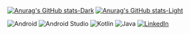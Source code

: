 <!--### Hi there 👋-->
[![Anurag's GitHub stats-Dark](https://github-readme-stats.vercel.app/api?username=DavDo&show_icons=true&rank_icon=github&show=reviews&theme=dark#gh-dark-mode-only)](https://github.com/anuraghazra/github-readme-stats#gh-dark-mode-only)
[![Anurag's GitHub stats-Light](https://github-readme-stats.vercel.app/api?username=DavDo&show_icons=true&rank_icon=github&show=reviews&theme=default#gh-light-mode-only)](https://github.com/anuraghazra/github-readme-stats#gh-light-mode-only)

![Android](https://img.shields.io/badge/Android-3DDC84?style=flat&logo=android&logoColor=white)
![Android Studio](https://img.shields.io/badge/Android%20Studio-3DDC84.svg?style=flat&logo=android-studio&logoColor=white)
![Kotlin](https://img.shields.io/badge/kotlin-%237F52FF.svg?style=flat&logo=kotlin&logoColor=white)
![Java](https://img.shields.io/badge/java-%23ED8B00.svg?style=flat&logo=java&logoColor=white)
[![LinkedIn](https://img.shields.io/badge/linkedin-%230077B5.svg?style=flat&logo=linkedin&logoColor=white)](https://linkedin.com/in/ddavit)

<!--
**DavDo/DavDo** is a ✨ _special_ ✨ repository because its `README.md` (this file) appears on your GitHub profile.

https://github.com/Ileriayo/markdown-badges#usage badges

### How to reach me 📫

[![Gmail](https://img.shields.io/badge/Gmail-D14836?style=flat&logo=gmail&logoColor=white)](mailto:davit.dolmazyan.22@gmail.com)

Here are some ideas to get you started:

- 🔭 I’m currently working on ...
- 🌱 I’m currently learning ...
- 👯 I’m looking to collaborate on ...
- 🤔 I’m looking for help with ...
- 💬 Ask me about ...
- 📫 How to reach me: ...
- 😄 Pronouns: ...
- ⚡ Fun fact: ...
-->
